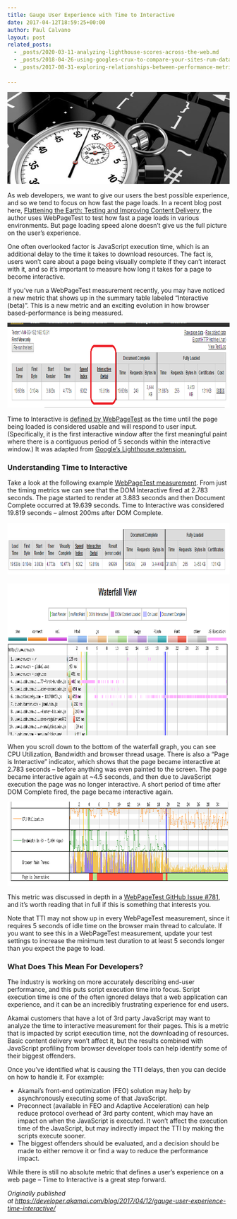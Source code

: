 ```yaml
---
title: Gauge User Experience with Time to Interactive
date: 2017-04-12T18:59:25+00:00
author: Paul Calvano
layout: post
related_posts:
  - _posts/2020-03-11-analyzing-lighthouse-scores-across-the-web.md
  - _posts/2018-04-26-using-googles-crux-to-compare-your-sites-rum-data-w-competitors.md
  - _posts/2017-08-31-exploring-relationships-between-performance-metrics-in-http-archive-data.md
  
---
```

<img loading="lazy" class="aligncenter size-full wp-image-52" src="/assets/wp-content/uploads/2017/04/blog-image-stopwatch-696x208.jpg" alt="" width="696" height="208" />

As web developers, we want to give our users the best possible experience, and so we tend to focus on how fast the page loads. In a recent blog post here, [Flattening the Earth: Testing and Improving Content Delivery](https://developer.akamai.com/blog/2017/03/30/flattening-earth-testing-improving-content-delivery/), the author uses WebPageTest to test how fast a page loads in various environments. But page loading speed alone doesn’t give us the full picture on the user’s experience.

One often overlooked factor is JavaScript execution time, which is an additional delay to the time it takes to download resources. The fact is, users won’t care about a page being visually complete if they can&#8217;t interact with it, and so it’s important to measure how long it takes for a page to become interactive.  
  
If you&#8217;ve run a WebPageTest measurement recently, you may have noticed a new metric that shows up in the summary table labeled &#8220;Interactive (beta)&#8221;. This is a new metric and an exciting evolution in how browser based-performance is being measured.

<img loading="lazy" class="size-full wp-image-53 aligncenter" src="/assets/wp-content/uploads/2017/04/interactive_beta.png" alt="" width="965" height="192"  /> 

Time to Interactive is [defined by WebPageTest](https://github.com/WPO-Foundation/webpagetest/blob/master/docs/Metrics/TimeToInteractive.md) as the time until the page being loaded is considered usable and will respond to user input. (Specifically, it is the first interactive window after the first meaningful paint where there is a contiguous period of 5 seconds within the interactive window.) It was adapted from [Google’s Lighthouse extension.](https://developers.google.com/web/tools/lighthouse/audits/time-to-interactive)

### **Understanding Time to Interactive**

Take a look at the following example [WebPageTest measurement](http://www.webpagetest.org/result/170210_HE_ae3c3c1569c1f78f9deed2bd5f85eea0/1/details/#waterfall_view_step1). From just the timing metrics we can see that the DOM Interactive fired at 2.783 seconds. The page started to render at 3.883 seconds and then Document Complete occurred at 19.639 seconds. Time to Interactive was considered 19.819 seconds &#8211; almost 200ms after DOM Complete.

<img loading="lazy" class="size-full wp-image-66 aligncenter" src="/assets/wp-content/uploads/2017/04/seconds-loading.png" alt="" width="956" height="117" />  <img loading="lazy" class="size-full wp-image-68 aligncenter" src="/assets/wp-content/uploads/2017/04/waterfall-vide.png" alt="" width="942" height="344" />

When you scroll down to the bottom of the waterfall graph, you can see CPU Utilization, Bandwidth and browser thread usage. There is also a &#8220;Page is Interactive&#8221; indicator, which shows that the page became interactive at 2.783 seconds &#8211; before anything was even painted to the screen. The page became interactive again at ~4.5 seconds, and then due to JavaScript execution the page was no longer interactive. A short period of time after DOM Complete fired, the page became interactive again.

<img loading="lazy" class="alignnone size-full wp-image-67" src="/assets/wp-content/uploads/2017/04/interactive-graph.png" alt="" width="952" height="190"  /> 

This metric was discussed in depth in a [WebPageTest GitHub Issue #781](https://github.com/WPO-Foundation/webpagetest/issues/781), and it&#8217;s worth reading that in full if this is something that interests you.

Note that TTI may not show up in every WebPageTest measurement, since it requires 5 seconds of idle time on the browser main thread to calculate. If you want to see this in a WebPageTest measurement, update your test settings to increase the minimum test duration to at least 5 seconds longer than you expect the page to load.

### What Does This Mean For Developers?

The industry is working on more accurately describing end-user performance, and this puts script execution time into focus. Script execution time is one of the often ignored delays that a web application can experience, and it can be an incredibly frustrating experience for end users.

Akamai customers that have a lot of 3rd party JavaScript may want to analyze the time to interactive measurement for their pages. This is a metric that is impacted by script execution time, not the downloading of resources. Basic content delivery won&#8217;t affect it, but the results combined with JavaScript profiling from browser developer tools can help identify some of their biggest offenders.

Once you’ve identified what is causing the TTI delays, then you can decide on how to handle it. For example:

  * Akamai’s front-end optimization (FEO) solution may help by asynchronously executing some of that JavaScript.
  * Preconnect (available in FEO and Adaptive Acceleration) can help reduce protocol overhead of 3rd party content, which may have an impact on when the JavaScript is executed. It won’t affect the execution time of the JavaScript, but may indirectly impact the TTI by making the scripts execute sooner.
  * The biggest offenders should be evaluated, and a decision should be made to either remove it or find a way to reduce the performance impact.

While there is still no absolute metric that defines a user&#8217;s experience on a web page &#8211; Time to Interactive is a great step forward.

_Originally published at <https://developer.akamai.com/blog/2017/04/12/gauge-user-experience-time-interactive/>_